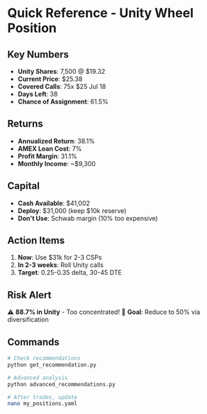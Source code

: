 # Quick Reference - Unity Wheel Position

## Key Numbers
- **Unity Shares**: 7,500 @ $19.32
- **Current Price**: $25.38
- **Covered Calls**: 75x $25 Jul 18
- **Days Left**: 38
- **Chance of Assignment**: 61.5%

## Returns
- **Annualized Return**: 38.1%
- **AMEX Loan Cost**: 7%
- **Profit Margin**: 31.1%
- **Monthly Income**: ~$9,300

## Capital
- **Cash Available**: $41,002
- **Deploy**: $31,000 (keep $10k reserve)
- **Don't Use**: Schwab margin (10% too expensive)

## Action Items
1. **Now**: Use $31k for 2-3 CSPs
2. **In 2-3 weeks**: Roll Unity calls
3. **Target**: 0.25-0.35 delta, 30-45 DTE

## Risk Alert
⚠️ **88.7% in Unity** - Too concentrated!
🎯 **Goal**: Reduce to 50% via diversification

## Commands
```bash
# Check recommendations
python get_recommendation.py

# Advanced analysis
python advanced_recommendations.py

# After trades, update
nano my_positions.yaml
```
